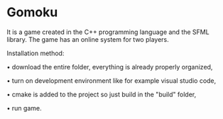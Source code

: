# Gomoku

It is a game created in the C++ programming language and the SFML library. The game has an online system for two players.

Installation method:

• download the entire folder, everything is already properly organized,

• turn on development environment like for example visual studio code,

• cmake is added to the project so just build in the "build" folder,

• run game.

